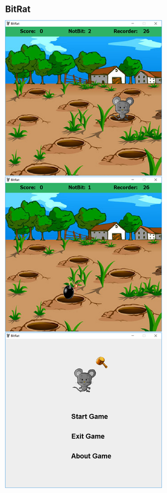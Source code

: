 # BitRat
![](https://github.com/vincent0929/BitRat/blob/master/image/1.png)
![](https://github.com/vincent0929/BitRat/blob/master/image/2.png)
![](https://github.com/vincent0929/BitRat/blob/master/image/3.png)
